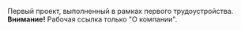 Первый проект, выполненный в рамках первого трудоустройства. <br>
<b>Внимание!</b> Рабочая ссылка только "О компании".
